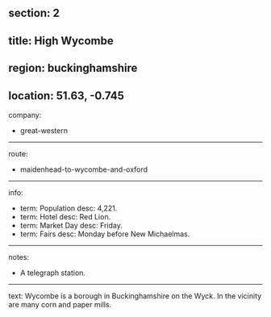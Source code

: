 section: 2
----
title: High Wycombe
----
region: buckinghamshire
----
location: 51.63, -0.745
----
company:
- great-western
----
route:
- maidenhead-to-wycombe-and-oxford
----
info:
- term: Population
  desc: 4,221.
- term: Hotel
  desc: Red Lion.
- term: Market Day
  desc: Friday.
- term: Fairs
  desc: Monday before New Michaelmas.
----
notes:
- A telegraph station.
----
text: <span class="smcp">Wycombe</span> is a borough in Buckinghamshire on the Wyck. In the vicinity are many corn and paper mills.

